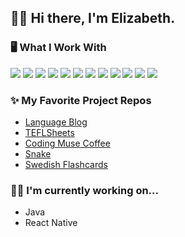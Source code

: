 ## 👋🏽 Hi there, I'm Elizabeth.

### 🖥️ What I Work With
<img src="https://img.shields.io/badge/React-20232A?style=for-the-badge&logo=react&logoColor=61DAFB"> <img src="https://img.shields.io/badge/angular-%23DD0031.svg?style=for-the-badge&logo=angular&logoColor=white"> <img src="https://img.shields.io/badge/typescript-%23007ACC.svg?style=for-the-badge&logo=typescript&logoColor=white"> <img src="https://img.shields.io/badge/JavaScript-F7DF1E?style=for-the-badge&logo=javascript&logoColor=black"> <img src="https://img.shields.io/badge/Node.js-43853D?style=for-the-badge&logo=node.js&logoColor=white"> <img src="https://img.shields.io/badge/Express-000000?style=for-the-badge&logo=express&logoColor=90ee90"> <img src="https://img.shields.io/badge/PostgreSQL-2F6792?style=for-the-badge&logo=postgresql&logoColor=white"> <img src="https://img.shields.io/badge/MongoDB-4EA94B?style=for-the-badge&logo=mongodb&logoColor=white"> <img src="https://img.shields.io/badge/Material%20UI-007FFF?style=for-the-badge&logo=mui&logoColor=white"> <img src="https://img.shields.io/badge/Chakra--UI-319795?style=for-the-badge&logo=chakra-ui&logoColor=white"> <img src="https://img.shields.io/badge/HTML5-E34F26?style=for-the-badge&logo=html5&logoColor=white"> <img src="https://img.shields.io/badge/CSS3-1572B6?style=for-the-badge&logo=css3&logoColor=white">

### ✨ My Favorite Project Repos
* <a href="https://github.com/CodingCashew/language-blog" rel="noreferrer" target="_blank">Language Blog</a>
* <a href="https://github.com/CodingCashew/tefl-sheets" rel="noreferrer" target="_blank">TEFLSheets</a>
* <a href="https://github.com/CodingCashew/coding-muse-coffee" rel="noreferrer" target="_blank">Coding Muse Coffee</a>
* <a href="https://github.com/CodingCashew/Snake" rel="noreferrer" target="_blank">Snake</a>
* <a href="https://github.com/CodingCashew/swedish-flashcards" rel="noreferrer" target="_blank">Swedish Flashcards</a>

### 💪🏾 I'm currently working on...
<ul>
  <li>Java</li> 
  <li>React Native</li> 
</ul>
